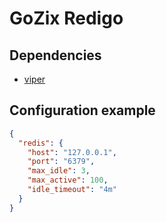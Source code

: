 # GoZix Redigo

## Dependencies

* [viper](https://github.com/gozix/viper)

## Configuration example

```json
{
  "redis": {
    "host": "127.0.0.1",
    "port": "6379",
    "max_idle": 3,
    "max_active": 100,
    "idle_timeout": "4m"
  }
}
```
